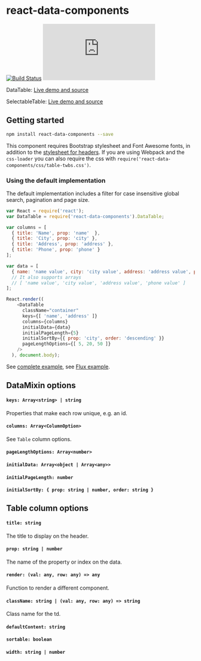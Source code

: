 # react-data-components

[![Build Status](https://travis-ci.org/carlosrocha/react-data-components.svg?branch=master)](https://travis-ci.org/carlosrocha/react-data-components)
![](https://badge-size.herokuapp.com/carlosrocha/react-data-components/master/dist/react-data-components.min.js)

DataTable: [Live demo and source](https://jsbin.com/ziyawu/9/edit?js,output)

SelectableTable: [Live demo and source](https://jsbin.com/yokara/edit?js,output)

## Getting started

```sh
npm install react-data-components --save
```

This component requires Bootstrap stylesheet and Font Awesome fonts, in addition
to the [stylesheet for headers](css/table-twbs.css). If you are using Webpack
and the `css-loader` you can also require the css
with `require('react-data-components/css/table-twbs.css')`.

### Using the default implementation

The default implementation includes a filter for case insensitive global search,
pagination and page size.

```javascript
var React = require('react');
var DataTable = require('react-data-components').DataTable;

var columns = [
  { title: 'Name', prop: 'name'  },
  { title: 'City', prop: 'city' },
  { title: 'Address', prop: 'address' },
  { title: 'Phone', prop: 'phone' }
];

var data = [
  { name: 'name value', city: 'city value', address: 'address value', phone: 'phone value' }
  // It also supports arrays
  // [ 'name value', 'city value', 'address value', 'phone value' ]
];

React.render((
    <DataTable
      className="container"
      keys={[ 'name', 'address' ]}
      columns={columns}
      initialData={data}
      initialPageLength={5}
      initialSortBy={{ prop: 'city', order: 'descending' }}
      pageLengthOptions={[ 5, 20, 50 ]}
    />
  ), document.body);
```

See [complete example](example/table/main.js), see [Flux example](example/flux/).

## DataMixin options

#### `keys: Array<string> | string`
Properties that make each row unique, e.g. an id.

#### `columns: Array<ColumnOption>`
See `Table` column options.

#### `pageLengthOptions: Array<number>`

#### `initialData: Array<object | Array<any>>`

#### `initialPageLength: number`

#### `initialSortBy: { prop: string | number, order: string }`

## Table column options

#### `title: string`
The title to display on the header.

#### `prop: string | number`
The name of the property or index on the data.

#### `render: (val: any, row: any) => any`
Function to render a different component.

#### `className: string | (val: any, row: any) => string`
Class name for the td.

#### `defaultContent: string`

#### `sortable: boolean`

#### `width: string | number`
